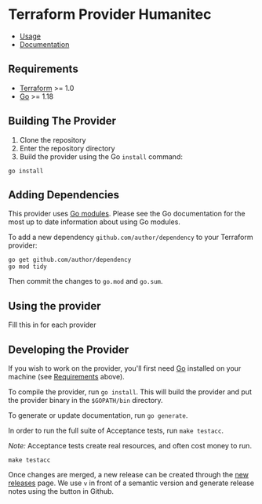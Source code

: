 # Terraform Provider Humanitec

* [Usage](https://registry.terraform.io/providers/humanitec/humanitec/latest)
* [Documentation](https://registry.terraform.io/providers/humanitec/humanitec/latest/docs)

## Requirements

* [Terraform](https://www.terraform.io/downloads.html) >= 1.0
* [Go](https://golang.org/doc/install) >= 1.18

## Building The Provider

1. Clone the repository
1. Enter the repository directory
1. Build the provider using the Go `install` command:

```shell
go install
```

## Adding Dependencies

This provider uses [Go modules](https://github.com/golang/go/wiki/Modules).
Please see the Go documentation for the most up to date information about using Go modules.

To add a new dependency `github.com/author/dependency` to your Terraform provider:

```shell
go get github.com/author/dependency
go mod tidy
```

Then commit the changes to `go.mod` and `go.sum`.

## Using the provider

Fill this in for each provider

## Developing the Provider

If you wish to work on the provider, you'll first need [Go](http://www.golang.org) installed on your machine (see [Requirements](#requirements) above).

To compile the provider, run `go install`. This will build the provider and put the provider binary in the `$GOPATH/bin` directory.

To generate or update documentation, run `go generate`.

In order to run the full suite of Acceptance tests, run `make testacc`.

*Note:* Acceptance tests create real resources, and often cost money to run.

```shell
make testacc
```

Once changes are merged, a new release can be created through the [new releases](https://github.com/humanitec/terraform-provider-humanitec/releases/new) page. We use `v` in front of a semantic version and generate release notes using the button in Github.
